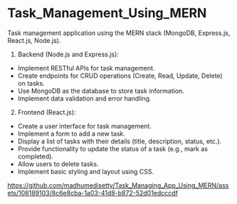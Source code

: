 # Task_Management_Using_MERN
Task management application using the MERN stack (MongoDB, Express.js, React.js, Node.js).

1. Backend (Node.js and Express.js):
- Implement RESTful APIs for task management.
- Create endpoints for CRUD operations (Create, Read, Update, Delete) on tasks.
- Use MongoDB as the database to store task information.
- Implement data validation and error handling.
  
2. Frontend (React.js):
- Create a user interface for task management.
- Implement a form to add a new task.
- Display a list of tasks with their details (title, description, status, etc.).
- Provide functionality to update the status of a task (e.g., mark as completed).
- Allow users to delete tasks.
- Implement basic styling and layout using CSS.




https://github.com/madhumedisetty/Task_Managing_App_Using_MERN/assets/108189103/8c6e8cba-1a03-41d8-b872-52d01edcccdf

